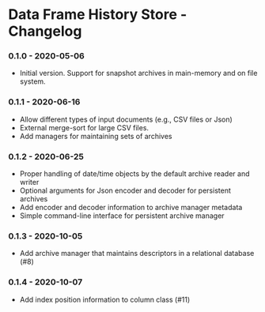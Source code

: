 # Data Frame History Store - Changelog

### 0.1.0 - 2020-05-06

* Initial version. Support for snapshot archives in main-memory and on file system.


### 0.1.1 - 2020-06-16

* Allow different types of input documents (e.g., CSV files or Json)
* External merge-sort for large CSV files.
* Add managers for maintaining sets of archives


### 0.1.2 - 2020-06-25

* Proper handling of date/time objects by the default archive reader and writer
* Optional arguments for Json encoder and decoder for persistent archives
* Add encoder and decoder information to archive manager metadata
* Simple command-line interface for persistent archive manager


### 0.1.3 - 2020-10-05

* Add archive manager that maintains descriptors in a relational database (\#8)


### 0.1.4 - 2020-10-07

* Add index position information to column class (\#11)
